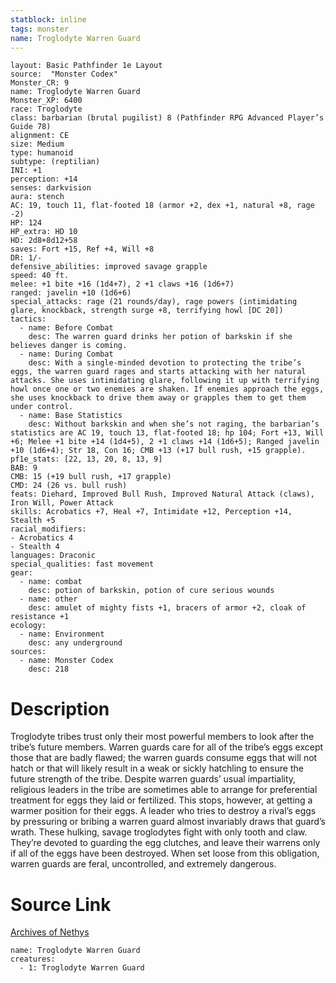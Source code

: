 ```yaml
---
statblock: inline
tags: monster
name: Troglodyte Warren Guard
---
```

```statblock
layout: Basic Pathfinder 1e Layout
source:  "Monster Codex"
Monster_CR: 9
name: Troglodyte Warren Guard
Monster_XP: 6400
race: Troglodyte
class: barbarian (brutal pugilist) 8 (Pathfinder RPG Advanced Player’s Guide 78)
alignment: CE
size: Medium
type: humanoid
subtype: (reptilian)
INI: +1
perception: +14
senses: darkvision
aura: stench
AC: 19, touch 11, flat-footed 18 (armor +2, dex +1, natural +8, rage -2)
HP: 124
HP_extra: HD 10
HD: 2d8+8d12+58
saves: Fort +15, Ref +4, Will +8
DR: 1/-
defensive_abilities: improved savage grapple
speed: 40 ft.
melee: +1 bite +16 (1d4+7), 2 +1 claws +16 (1d6+7)
ranged: javelin +10 (1d6+6)
special_attacks: rage (21 rounds/day), rage powers (intimidating glare, knockback, strength surge +8, terrifying howl [DC 20])
tactics:
  - name: Before Combat
    desc: The warren guard drinks her potion of barkskin if she believes danger is coming.
  - name: During Combat
    desc: With a single-minded devotion to protecting the tribe’s eggs, the warren guard rages and starts attacking with her natural attacks. She uses intimidating glare, following it up with terrifying howl once one or two enemies are shaken. If enemies approach the eggs, she uses knockback to drive them away or grapples them to get them under control.
  - name: Base Statistics
    desc: Without barkskin and when she’s not raging, the barbarian’s statistics are AC 19, touch 13, flat-footed 18; hp 104; Fort +13, Will +6; Melee +1 bite +14 (1d4+5), 2 +1 claws +14 (1d6+5); Ranged javelin +10 (1d6+4); Str 18, Con 16; CMB +13 (+17 bull rush, +15 grapple).
pf1e_stats: [22, 13, 20, 8, 13, 9]
BAB: 9
CMB: 15 (+19 bull rush, +17 grapple)
CMD: 24 (26 vs. bull rush)
feats: Diehard, Improved Bull Rush, Improved Natural Attack (claws), Iron Will, Power Attack
skills: Acrobatics +7, Heal +7, Intimidate +12, Perception +14, Stealth +5
racial_modifiers:
- Acrobatics 4
- Stealth 4
languages: Draconic
special_qualities: fast movement
gear:
  - name: combat
    desc: potion of barkskin, potion of cure serious wounds
  - name: other
    desc: amulet of mighty fists +1, bracers of armor +2, cloak of resistance +1
ecology:
  - name: Environment
    desc: any underground
sources:
  - name: Monster Codex
    desc: 218
```
# Description
Troglodyte tribes trust only their most powerful members to look after the tribe’s future members. Warren guards care for all of the tribe’s eggs except those that are badly flawed; the warren guards consume eggs that will not hatch or that will likely result in a weak or sickly hatchling to ensure the future strength of the tribe. Despite warren guards’ usual impartiality, religious leaders in the tribe are sometimes able to arrange for preferential treatment for eggs they laid or fertilized. This stops, however, at getting a warmer position for their eggs. A leader who tries to destroy a rival’s eggs by pressuring or bribing a warren guard almost invariably draws that guard’s wrath. These hulking, savage troglodytes fight with only tooth and claw. They’re devoted to guarding the egg clutches, and leave their warrens only if all of the eggs have been destroyed. When set loose from this obligation, warren guards are feral, uncontrolled, and extremely dangerous.
# Source Link
[Archives of Nethys](https://aonprd.com/MonsterDisplay.aspx?ItemName=Troglodyte%20Warren%20Guard)
```encounter-table
name: Troglodyte Warren Guard
creatures:
  - 1: Troglodyte Warren Guard
```
